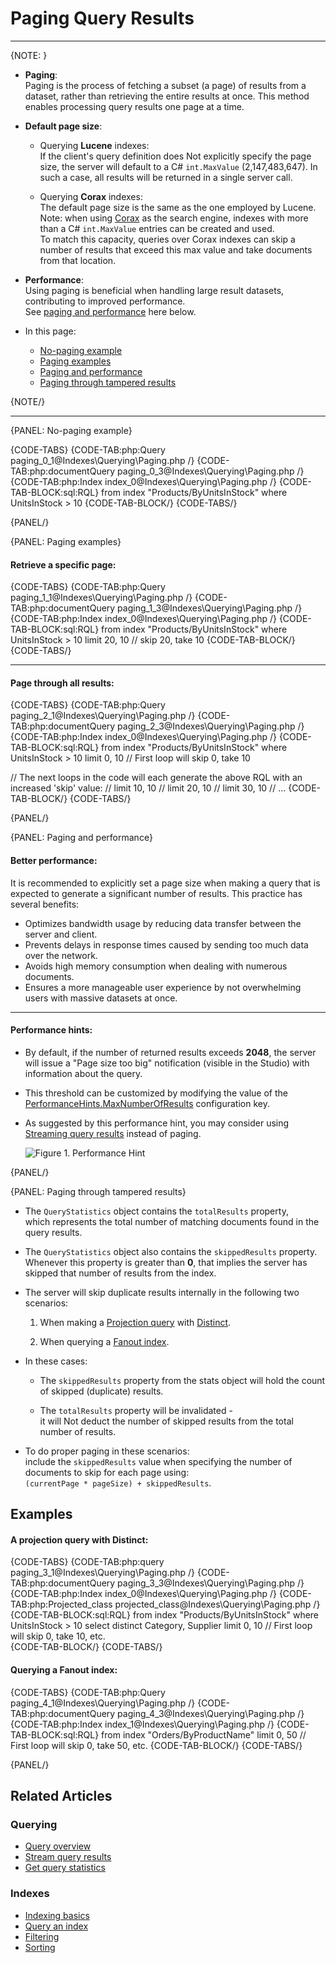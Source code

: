 # Paging Query Results
---

{NOTE: }

* **Paging**:  
  Paging is the process of fetching a subset (a page) of results from a dataset, rather than retrieving the entire results at once.
  This method enables processing query results one page at a time.

* **Default page size**:  

    * Querying **Lucene** indexes:  
      If the client's query definition does Not explicitly specify the page size, 
      the server will default to a C# `int.MaxValue` (2,147,483,647).
      In such a case, all results will be returned in a single server call.
  
    * Querying **Corax** indexes:  
      The default page size is the same as the one employed by Lucene.  
      Note: when using [Corax](../../indexes/search-engine/corax) as the search engine, 
      indexes with more than a C# `int.MaxValue` entries can be created and used.  
      To match this capacity, queries over Corax indexes can skip a number of results that exceed this max value and take documents from that location.

* **Performance**:  
  Using paging is beneficial when handling large result datasets, contributing to improved performance.  
  See [paging and performance](../../indexes/querying/paging#paging-and-performance) here below.

* In this page:

  * [No-paging example](../../indexes/querying/paging#no-paging-example)
  * [Paging examples](../../indexes/querying/paging#paging-examples)
  * [Paging and performance](../../indexes/querying/paging#paging-and-performance)
  * [Paging through tampered results](../../indexes/querying/paging#paging-through-tampered-results)

{NOTE/}

---

{PANEL: No-paging example}

{CODE-TABS}
{CODE-TAB:php:Query paging_0_1@Indexes\Querying\Paging.php /}
{CODE-TAB:php:documentQuery paging_0_3@Indexes\Querying\Paging.php /}
{CODE-TAB:php:Index index_0@Indexes\Querying\Paging.php /}
{CODE-TAB-BLOCK:sql:RQL}
from index "Products/ByUnitsInStock"
where UnitsInStock > 10
{CODE-TAB-BLOCK/}
{CODE-TABS/}

{PANEL/}

{PANEL: Paging examples}

#### Retrieve a specific page:  

{CODE-TABS}
{CODE-TAB:php:Query paging_1_1@Indexes\Querying\Paging.php /}
{CODE-TAB:php:documentQuery paging_1_3@Indexes\Querying\Paging.php /}
{CODE-TAB:php:Index index_0@Indexes\Querying\Paging.php /}
{CODE-TAB-BLOCK:sql:RQL}
from index "Products/ByUnitsInStock"
where UnitsInStock > 10 
limit 20, 10 // skip 20, take 10
{CODE-TAB-BLOCK/}
{CODE-TABS/}

---

#### Page through all results:  

{CODE-TABS}
{CODE-TAB:php:Query paging_2_1@Indexes\Querying\Paging.php /}
{CODE-TAB:php:documentQuery paging_2_3@Indexes\Querying\Paging.php /}
{CODE-TAB:php:Index index_0@Indexes\Querying\Paging.php /}
{CODE-TAB-BLOCK:sql:RQL}
from index "Products/ByUnitsInStock"
where UnitsInStock > 10
limit 0, 10 // First loop will skip 0, take 10  

// The next loops in the code will each generate the above RQL with an increased 'skip' value:
// limit 10, 10
// limit 20, 10
// limit 30, 10
// ...
{CODE-TAB-BLOCK/}
{CODE-TABS/}

{PANEL/}

{PANEL: Paging and performance}

#### Better performance:

It is recommended to explicitly set a page size when making a query that is expected to generate a significant number of results.
This practice has several benefits:

* Optimizes bandwidth usage by reducing data transfer between the server and client.
* Prevents delays in response times caused by sending too much data over the network.
* Avoids high memory consumption when dealing with numerous documents.
* Ensures a more manageable user experience by not overwhelming users with massive datasets at once.

---

#### Performance hints:

* By default, if the number of returned results exceeds **2048**, the server will issue a "Page size too big" notification (visible in the Studio) with information about the query.

* This threshold can be customized by modifying the value of the [PerformanceHints.MaxNumberOfResults](../../server/configuration/performance-hints-configuration#performancehints.maxnumberofresults) configuration key.

* As suggested by this performance hint, you may consider using [Streaming query results](../../client-api/session/querying/how-to-stream-query-results) instead of paging.
  
     ![Figure 1. Performance Hint](images/performance-hint.png "Performance Hint")

{PANEL/}

{PANEL: Paging through tampered results}

* The `QueryStatistics` object contains the `totalResults` property,  
  which represents the total number of matching documents found in the query results.

* The `QueryStatistics` object also contains the `skippedResults` property.  
  Whenever this property is greater than **0**, that implies the server has skipped that number of results from the index.

* The server will skip duplicate results internally in the following two scenarios:  

    1. When making a [Projection query](../../indexes/querying/projections) with [Distinct](../../indexes/querying/distinct).
  
    2. When querying a [Fanout index](../../indexes/indexing-nested-data#fanout-index---multiple-index-entries-per-document).

* In these cases:

    * The `skippedResults` property from the stats object will hold the count of skipped (duplicate) results.

    * The `totalResults` property will be invalidated -  
      it will Not deduct the number of skipped results from the total number of results.

* To do proper paging in these scenarios:  
  include the `skippedResults` value when specifying the number of documents to skip for each page using:  
  `(currentPage * pageSize) + skippedResults`.

## Examples

#### A projection query with Distinct:

{CODE-TABS}
{CODE-TAB:php:query paging_3_1@Indexes\Querying\Paging.php /}
{CODE-TAB:php:documentQuery paging_3_3@Indexes\Querying\Paging.php /}
{CODE-TAB:php:Index index_0@Indexes\Querying\Paging.php /}
{CODE-TAB:php:Projected_class projected_class@Indexes\Querying\Paging.php /}
{CODE-TAB-BLOCK:sql:RQL}
from index "Products/ByUnitsInStock"
where UnitsInStock > 10
select distinct Category, Supplier
limit 0, 10  // First loop will skip 0, take 10, etc.  
{CODE-TAB-BLOCK/}
{CODE-TABS/}

#### Querying a Fanout index:

{CODE-TABS}
{CODE-TAB:php:Query paging_4_1@Indexes\Querying\Paging.php /}
{CODE-TAB:php:documentQuery paging_4_3@Indexes\Querying\Paging.php /}
{CODE-TAB:php:Index index_1@Indexes\Querying\Paging.php /}
{CODE-TAB-BLOCK:sql:RQL}
from index "Orders/ByProductName"
limit 0, 50  // First loop will skip 0, take 50, etc.
{CODE-TAB-BLOCK/}
{CODE-TABS/}

{PANEL/}

## Related Articles

### Querying

- [Query overview](../../client-api/session/querying/how-to-query)
- [Stream query results](../../client-api/session/querying/how-to-stream-query-results)
- [Get query statistics](../../client-api/session/querying/how-to-get-query-statistics)

### Indexes

- [Indexing basics](../../indexes/indexing-basics)
- [Query an index](../../indexes/querying/query-index)
- [Filtering](../../indexes/querying/filtering)
- [Sorting](../../indexes/querying/sorting)  
